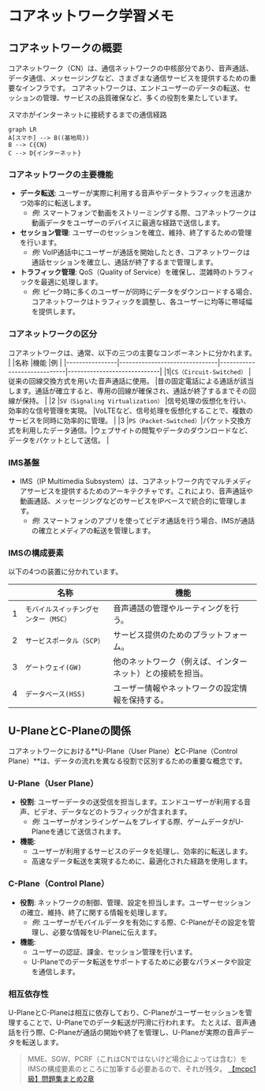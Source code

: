 # コアネットワーク学習メモ

## コアネットワークの概要
コアネットワーク（CN）は、通信ネットワークの中核部分であり、音声通話、データ通信、メッセージングなど、さまざまな通信サービスを提供するための重要なインフラです。
コアネットワークは、エンドユーザーのデータの転送、セッションの管理、サービスの品質確保など、多くの役割を果たしています。

スマホがインターネットに接続するまでの通信経路

```mermaid
graph LR
A[スマホ] --> B((基地局))
B --> C{CN}
C --> D{インターネット}
```

### コアネットワークの主要機能
- **データ転送**: ユーザーが実際に利用する音声やデータトラフィックを迅速かつ効率的に転送します。
  - *例*: スマートフォンで動画をストリーミングする際、コアネットワークは動画データをユーザーのデバイスに最適な経路で送信します。
- **セッション管理**: ユーザーのセッションを確立、維持、終了するための管理を行います。
  - *例*: VoIP通話中にユーザーが通話を開始したとき、コアネットワークは通話セッションを確立し、通話が終了するまで管理します。
- **トラフィック管理**: QoS（Quality of Service）を確保し、混雑時のトラフィックを最適に処理します。
  - *例*: ピーク時に多くのユーザーが同時にデータをダウンロードする場合、コアネットワークはトラフィックを調整し、各ユーザーに均等に帯域幅を提供します。

### コアネットワークの区分
コアネットワークは、通常、以下の三つの主要なコンポーネントに分かれます。
|                |名称                          |機能                         |例                         |
|----------------|-------------------------------|-----------------------------|-----------------------------|
|1|`CS（Circuit-Switched）`            |従来の回線交換方式を用いた音声通話に使用。            |昔の固定電話による通話が該当します。通話が確立すると、専用の回線が確保され、通話が終了するまでその回線が保持。            |
|2          |`SV（Signaling Virtualization）`            |信号処理の仮想化を行い、効率的な信号管理を実現。            |VoLTEなど、信号処理を仮想化することで、複数のサービスを同時に効率的に管理。            |
|3          |`PS（Packet-Switched）`|パケット交換方式を利用したデータ通信。|ウェブサイトの閲覧やデータのダウンロードなど、データをパケットとして送信。            |

### IMS基盤
- IMS（IP Multimedia Subsystem）は、コアネットワーク内でマルチメディアサービスを提供するためのアーキテクチャです。これにより、音声通話や動画通話、メッセージングなどのサービスをIPベースで統合的に管理します。
  - *例*: スマートフォンのアプリを使ってビデオ通話を行う場合、IMSが通話の確立とメディアの転送を管理します。

### IMSの構成要素
以下の4つの装置に分かれています。

|                |名称                          |機能                         |
|----------------|-------------------------------|-----------------------------|
|1|`モバイルスイッチングセンター（MSC）`            |音声通話の管理やルーティングを行う。            |
|2          |`サービスポータル（SCP）`            |サービス提供のためのプラットフォーム。            |
|3          |`ゲートウェイ(GW)`|他のネットワーク（例えば、インターネット）との接続を担当。|
|4          |`データベース(HSS)`|ユーザー情報やネットワークの設定情報を保持する。|

## U-PlaneとC-Planeの関係
コアネットワークにおける**U-Plane（User Plane）**と**C-Plane（Control Plane）**は、データの流れを異なる役割で区別するための重要な概念です。

### U-Plane（User Plane）
- **役割**: ユーザーデータの送受信を担当します。エンドユーザーが利用する音声、ビデオ、データなどのトラフィックが含まれます。
  - *例*: ユーザーがオンラインゲームをプレイする際、ゲームデータがU-Planeを通じて送信されます。
- **機能**:
  - ユーザーが利用するサービスのデータを処理し、効率的に転送します。
  - 高速なデータ転送を実現するために、最適化された経路を使用します。

### C-Plane（Control Plane）
- **役割**: ネットワークの制御、管理、設定を担当します。ユーザーセッションの確立、維持、終了に関する情報を処理します。
  - *例*: ユーザーがモバイルデータを有効にする際、C-Planeがその設定を管理し、必要な情報をU-Planeに伝えます。
- **機能**:
  - ユーザーの認証、課金、セッション管理を行います。
  - U-Planeでのデータ転送をサポートするために必要なパラメータや設定を通信します。

### 相互依存性
U-PlaneとC-Planeは相互に依存しており、C-Planeがユーザーセッションを管理することで、U-Planeでのデータ転送が円滑に行われます。
たとえば、音声通話を行う際、C-Planeが通話の開始や終了を管理し、U-Planeが実際の音声データを転送します。

>MME、SGW、PCRF（これはCNではないけど場合によっては含む）をIMSの構成要素のところに加筆する必要あるので、それが残タ。
>[【mcpc1級】問題集まとめ2章](https://musen.main.jp/%e3%80%90mcpc1%e7%b4%9a%e3%80%91%e5%95%8f%e9%a1%8c%e9%9b%86%e3%81%be%e3%81%a8%e3%82%81%ef%bc%92%e7%ab%a0/)　
